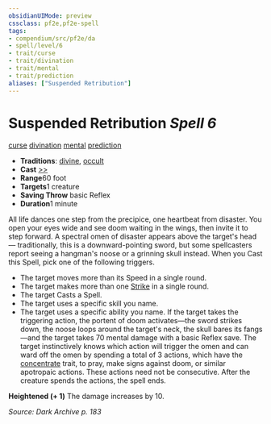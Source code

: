 ```yaml
---
obsidianUIMode: preview
cssclass: pf2e,pf2e-spell
tags:
- compendium/src/pf2e/da
- spell/level/6
- trait/curse
- trait/divination
- trait/mental
- trait/prediction
aliases: ["Suspended Retribution"]
---
```

# Suspended Retribution *Spell 6*   
[curse](../../rules/traits/curse.md)  [divination](../../rules/traits/divination.md)  [mental](../../rules/traits/mental.md)  [prediction](../../rules/traits/prediction.md)  

- **Traditions**: [divine](../../rules/traits/divine.md), [occult](../../rules/traits/occult.md)
- **Cast** [>>](../../rules/core-rulebook/chapter-9-playing-the-game.md#Actions "Two-Action") 
- **Range**60 foot
- **Targets**1 creature
- **Saving Throw**  basic Reflex
- **Duration**1 minute

All life dances one step from the precipice, one heartbeat from disaster. You open your eyes wide and see doom waiting in the wings, then invite it to step forward. A spectral omen of disaster appears above the target's head— traditionally, this is a downward-pointing sword, but some spellcasters report seeing a hangman's noose or a grinning skull instead. When you Cast this Spell, pick one of the following triggers.

- The target moves more than its Speed in a single round.
- The target makes more than one [Strike](../../rules/actions/strike.md) in a single round.
- The target Casts a Spell.
- The target uses a specific skill you name.
- The target uses a specific ability you name. If the target takes the triggering action, the portent of doom activates—the sword strikes down, the noose loops around the target's neck, the skull bares its fangs—and the target takes 70 mental damage with a basic Reflex save. The target instinctively knows which action will trigger the omen and can ward off the omen by spending a total of 3 actions, which have the [concentrate](../../rules/traits/concentrate.md) trait, to pray, make signs against doom, or similar apotropaic actions. These actions need not be consecutive. After the creature spends the actions, the spell ends.

**Heightened (+ 1)** The damage increases by 10.

*Source: Dark Archive p. 183*